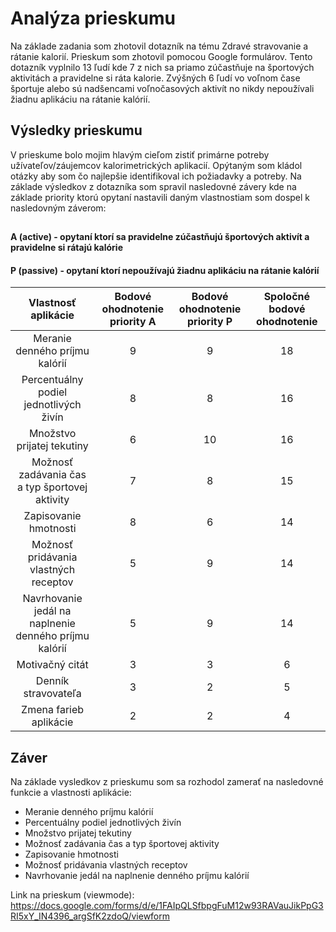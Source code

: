 # Analýza prieskumu

Na základe zadania som zhotovil dotazník na tému Zdravé stravovanie a rátanie kalorií. Prieskum som zhotovil pomocou Google formulárov. Tento dotazník vyplnilo 13 ľudí kde 7 z nich sa priamo zúčastňuje na športových aktivitách a pravidelne si ráta kalorie. Zvýšných 6 ľudí vo voľnom čase športuje alebo sú nadšencami voľnočasových aktivít no nikdy nepoužívali žiadnu aplikáciu na rátanie kalórií.

## Výsledky prieskumu

V prieskume bolo mojim hlavým cieľom zistiť primárne potreby užívateľov/záujemcov kalorimetrických aplikacií. Opýtaným som kládol otázky aby som čo najlepšie identifikoval ich požiadavky a potreby. Na základe výsledkov z dotazníka som spravil nasledovné závery kde na základe priority ktorú opytaní nastavili daným vlastnostiam som dospel k nasledovným záverom:

##


#### A (active) - opytaní ktorí sa pravidelne zúčastňujú športových aktivít a pravidelne si rátajú kalórie

#### P (passive) - opytaní ktorí nepoužívajú žiadnu aplikáciu na rátanie kalórií

| Vlastnosť aplikácie | Bodové ohodnotenie priority A | Bodové ohodnotenie priority P | Spoločné bodové ohodnotenie |
|:-------------------:|:----------------------------:|:---------------------------:|:---------------------------:|
| Meranie denného príjmu kalórií | 9 | 9 | 18
| Percentuálny podiel jednotlivých živín | 8 | 8 | 16 |
| Množstvo prijatej tekutiny | 6 | 10 | 16 |
| Možnosť zadávania čas a typ športovej aktivity | 7 | 8 | 15 |
| Zapisovanie hmotnosti | 8 | 6 | 14 |
| Možnosť pridávania vlastných receptov | 5  | 9 | 14 |
| Navrhovanie jedál na naplnenie denného príjmu kalórií | 5 | 9 | 14 |
| Motivačný citát | 3 | 3 | 6 |
| Denník stravovateľa | 3 | 2 | 5 |
| Zmena farieb aplikácie | 2 | 2 | 4 |

## Záver

Na základe vysledkov z prieskumu som sa rozhodol zamerať na nasledovné funkcie a vlastnosti aplikácie: 
-  Meranie denného príjmu kalórií
-  Percentuálny podiel jednotlivých živín
-  Množstvo prijatej tekutiny
-  Možnosť zadávania čas a typ športovej aktivity
-  Zapisovanie hmotnosti
-  Možnosť pridávania vlastných receptov
-  Navrhovanie jedál na naplnenie denného príjmu kalórií

Link na prieskum (viewmode): https://docs.google.com/forms/d/e/1FAIpQLSfbpgFuM12w93RAVauJikPpG3RI5xY_IN4396_argSfK2zdoQ/viewform


